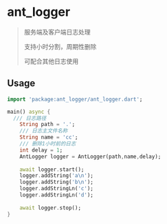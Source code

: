 # ant_logger

> 服务端及客户端日志处理
>
> 支持小时分割，周期性删除
>
> 可配合其他日志使用

## Usage

```dart
import 'package:ant_logger/ant_logger.dart';

main() async {
  /// 日志路径
    String path = '.';
    /// 日志主文件名称
    String name = 'cc';
    /// 删除1小时前的日志
    int delay = 1;
    AntLogger logger = AntLogger(path,name,delay);
  
    await logger.start();
    logger.addString('a\n');
    logger.addString('b\n');
    logger.addStringLn('c');
    logger.addStringLn('d');
  
    await logger.stop();
}
```

